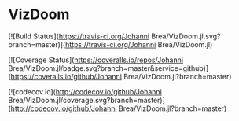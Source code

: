 # VizDoom

[![Build Status](https://travis-ci.org/Johanni Brea/VizDoom.jl.svg?branch=master)](https://travis-ci.org/Johanni Brea/VizDoom.jl)

[![Coverage Status](https://coveralls.io/repos/Johanni Brea/VizDoom.jl/badge.svg?branch=master&service=github)](https://coveralls.io/github/Johanni Brea/VizDoom.jl?branch=master)

[![codecov.io](http://codecov.io/github/Johanni Brea/VizDoom.jl/coverage.svg?branch=master)](http://codecov.io/github/Johanni Brea/VizDoom.jl?branch=master)
